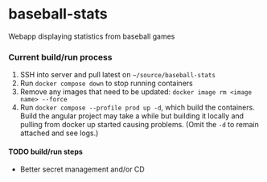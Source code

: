 # baseball-stats
Webapp displaying statistics from baseball games

### Current build/run process

1. SSH into server and pull latest on `~/source/baseball-stats`
2. Run `docker compose down` to stop running containers
3. Remove any images that need to be updated: `docker image rm <image name> --force`
4. Run `docker compose --profile prod up -d`, which build the containers. Build the angular project may take a while but building it locally and pulling from docker up started causing problems. (Omit the `-d` to remain attached and see logs.)

#### TODO build/run steps

- Better secret management and/or CD
